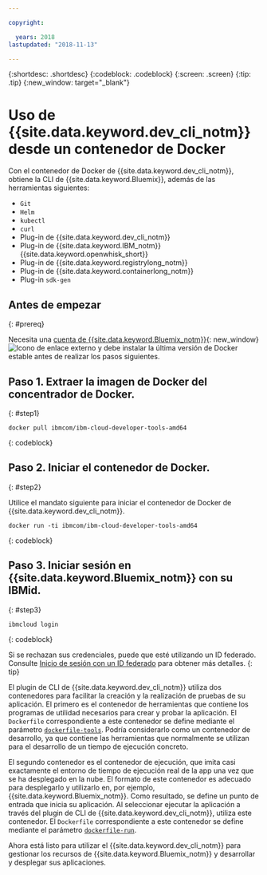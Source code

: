 ```yaml
---

copyright:

  years: 2018
lastupdated: "2018-11-13"

---
```


{:shortdesc: .shortdesc}
{:codeblock: .codeblock}
{:screen: .screen}
{:tip: .tip}
{:new_window: target="_blank"}

# Uso de {{site.data.keyword.dev_cli_notm}} desde un contenedor de Docker

Con el contenedor de Docker de {{site.data.keyword.dev_cli_notm}}, obtiene la CLI de {{site.data.keyword.Bluemix}}, además de las herramientas siguientes:

* `Git`
* `Helm`
* `kubectl`
* `curl`
* Plug-in de {{site.data.keyword.dev_cli_notm}}
* Plug-in de {{site.data.keyword.IBM_notm}} {{site.data.keyword.openwhisk_short}}
* Plug-in de {{site.data.keyword.registrylong_notm}}
* Plug-in de {{site.data.keyword.containerlong_notm}}
* Plug-in `sdk-gen`

## Antes de empezar
{: #prereq}

Necesita una [cuenta de {{site.data.keyword.Bluemix_notm}}](https://console.bluemix.net/){: new_window} ![Icono de enlace externo](../../../icons/launch-glyph.svg "Icono de enlace externo") y debe instalar la última versión de Docker estable antes de realizar los pasos siguientes.

## Paso 1. Extraer la imagen de Docker del concentrador de Docker.
{: #step1}

```
docker pull ibmcom/ibm-cloud-developer-tools-amd64
```
{: codeblock}

## Paso 2. Iniciar el contenedor de Docker.
{: #step2}

Utilice el mandato siguiente para iniciar el contenedor de Docker de {{site.data.keyword.dev_cli_notm}}.

```
docker run -ti ibmcom/ibm-cloud-developer-tools-amd64
```
{: codeblock}

## Paso 3. Iniciar sesión en {{site.data.keyword.Bluemix_notm}} con su IBMid.
{: #step3}

```
ibmcloud login
```
{: codeblock}


Si se rechazan sus credenciales, puede que esté utilizando un ID federado. Consulte [Inicio de sesión con un ID federado](/docs/iam/login_fedid.html#federated_id) para obtener más detalles.
{: tip}

El plugin de CLI de {{site.data.keyword.dev_cli_notm}} utiliza dos contenedores para facilitar la creación y la realización de pruebas de su aplicación. El primero es el contenedor de herramientas que contiene los programas de utilidad necesarios para crear y probar la aplicación. El `Dockerfile` correspondiente a este contenedor se define mediante el parámetro [`dockerfile-tools`](/docs/cli/idt/commands.html#command-parameters). Podría considerarlo como un contenedor de desarrollo, ya que contiene las herramientas que normalmente se utilizan para el desarrollo de un tiempo de ejecución concreto.

El segundo contenedor es el contenedor de ejecución, que imita casi exactamente el entorno de tiempo de ejecución real de la app una vez que se ha desplegado en la nube. El formato de este contenedor es adecuado para desplegarlo y utilizarlo en, por ejemplo, {{site.data.keyword.Bluemix_notm}}. Como resultado, se define un punto de entrada que inicia su aplicación. Al seleccionar ejecutar la aplicación a través del plugin de CLI de {{site.data.keyword.dev_cli_notm}}, utiliza este contenedor. El `Dockerfile` correspondiente a este contenedor se define mediante el parámetro [`dockerfile-run`](/docs/cli/idt/commands.html#run-parameters).

Ahora está listo para utilizar el {{site.data.keyword.dev_cli_notm}} para gestionar los recursos de {{site.data.keyword.Bluemix_notm}} y desarrollar y desplegar sus aplicaciones.
